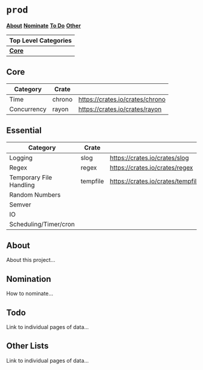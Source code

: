 <a id="list"></a>
# `prod`


[**About**](#about) [**Nominate**](#nomination) [**To Do**](#todo) [**Other**](#otherlists)

| Top Level Categories |
|----------------------|
| [**Core**](#core)    |

## Core

| Category                       | Crate                     |                                  |
|--------------------------------|---------------------------|----------------------------------|
| Time                           | chrono                    | https://crates.io/crates/chrono  |   
| Concurrency                    | rayon                     | https://crates.io/crates/rayon   |

## Essential

| Category                       | Crate                     |                                   |
|--------------------------------|---------------------------|-----------------------------------|
| Logging                        | slog                      | https://crates.io/crates/slog     |
| Regex                          | regex                     | https://crates.io/crates/regex    |
| Temporary File Handling        | tempfile                  | https://crates.io/crates/tempfile |
| Random Numbers                 |                           |                                   |
| Semver                         |                           |                                   |
| IO                             |                           |                                   |
| Scheduling/Timer/cron          |                           |                                   |




## About

About this project...

## Nomination

How to nominate...

## Todo

Link to individual pages of data...

## Other Lists

Link to individual pages of data...
